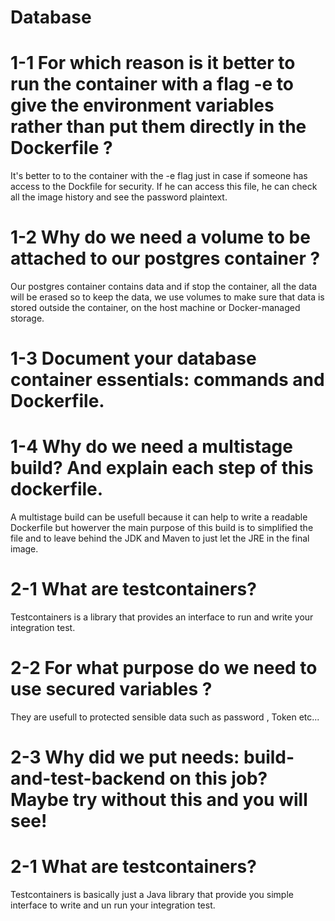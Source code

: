 # Database

# 1-1 For which reason is it better to run the container with a flag -e to give the environment variables rather than put them directly in the Dockerfile ?

It's better to to the container with the -e flag just in case if someone has access to the Dockfile for security. If he can access this file, he can check all the image history and see the password plaintext.

# 1-2 Why do we need a volume to be attached to our postgres container ? 

Our postgres container contains data and if stop the container, all the data will be erased so to keep the data, we use volumes to make sure that data is stored outside the container, on the host machine or Docker-managed storage.

# 1-3 Document your database container essentials: commands and Dockerfile.

# 1-4 Why do we need a multistage build? And explain each step of this dockerfile. 

A multistage build can be usefull because it can help to write a readable Dockerfile but howerver the main purpose of this build is to simplified the file and to leave behind the JDK and Maven to just let the JRE in the final image.

# 2-1 What are testcontainers?
Testcontainers is a library that provides an interface to run and write your integration test.

# 2-2 For what purpose do we need to use secured variables ?

They are usefull to protected sensible data such as password , Token etc...

# 2-3 Why did we put needs: build-and-test-backend on this job? Maybe try without this and you will see!








# 2-1 What are testcontainers?

Testcontainers is basically just a Java library that provide you simple interface to write and un run your integration test.
